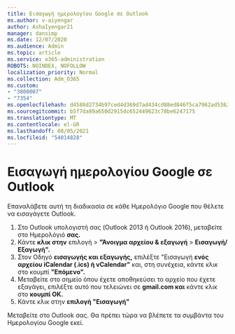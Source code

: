 ```yaml
---
title: Εισαγωγή ημερολογίου Google σε Outlook
ms.author: v-aiyengar
author: AshaIyengar21
manager: dansimp
ms.date: 12/07/2020
ms.audience: Admin
ms.topic: article
ms.service: o365-administration
ROBOTS: NOINDEX, NOFOLLOW
localization_priority: Normal
ms.collection: Adm_O365
ms.custom:
- "3800007"
- "7354"
ms.openlocfilehash: d4588d2734b97ced4d369d7ad434cd88ed846f5ca7962ad5362301fea7c54114
ms.sourcegitcommit: b5f7da89a650d2915dc652449623c78be6247175
ms.translationtype: MT
ms.contentlocale: el-GR
ms.lasthandoff: 08/05/2021
ms.locfileid: "54014828"
---
```

# <a name="import-your-google-calendar-to-outlook"></a>Εισαγωγή ημερολογίου Google σε Outlook

Επαναλάβετε αυτή τη διαδικασία σε κάθε Ημερολόγιο Google που θέλετε να εισαγάγετε Outlook.

1. Στο Outlook υπολογιστή σας (Outlook 2013 ή Outlook 2016), μεταβείτε στο Ημερολόγιό **σας.**
1. Κάντε **κλικ στην** επιλογή  >  **"Άνοιγμα αρχείου & εξαγωγή**  >  **Εισαγωγή/Εξαγωγή".**
1. Στον Οδηγό **εισαγωγής και εξαγωγής,** επιλέξτε "Εισαγωγή **ενός αρχείου iCalendar (.ics) ή vCalendar"** και, στη συνέχεια, κάντε κλικ στο κουμπί **"Επόμενο".**
1. Μεταβείτε στο σημείο όπου έχετε αποθηκεύσει το αρχείο που έχετε εξαγάγει, επιλέξτε αυτό που τελειώνει σε **gmail.com και** κάντε κλικ στο **κουμπί OK.**
1. Κάντε κλικ στην **επιλογή "Εισαγωγή"**

Μεταβείτε στο Outlook σας. Θα πρέπει τώρα να βλέπετε τα συμβάντα του Ημερολογίου Google εκεί.
